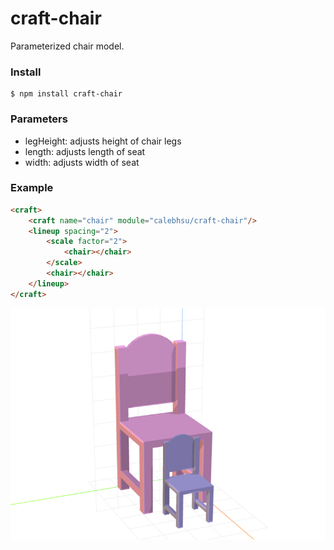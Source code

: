 # craft-chair

Parameterized chair model.

### Install
    $ npm install craft-chair

### Parameters
- legHeight: adjusts height of chair legs
- length: adjusts length of seat
- width: adjusts width of seat

### Example
```html
<craft>
    <craft name="chair" module="calebhsu/craft-chair"/>
    <lineup spacing="2">
        <scale factor="2">
            <chair></chair>
        </scale>
        <chair></chair>        
    </lineup>
</craft>
```

![example](example.png)